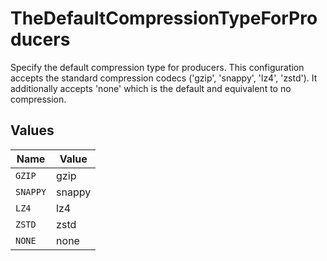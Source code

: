 # TheDefaultCompressionTypeForProducers

Specify the default compression type for producers. This configuration accepts the standard compression codecs ('gzip', 'snappy', 'lz4', 'zstd'). It additionally accepts 'none' which is the default and equivalent to no compression.


## Values

| Name     | Value    |
| -------- | -------- |
| `GZIP`   | gzip     |
| `SNAPPY` | snappy   |
| `LZ4`    | lz4      |
| `ZSTD`   | zstd     |
| `NONE`   | none     |
